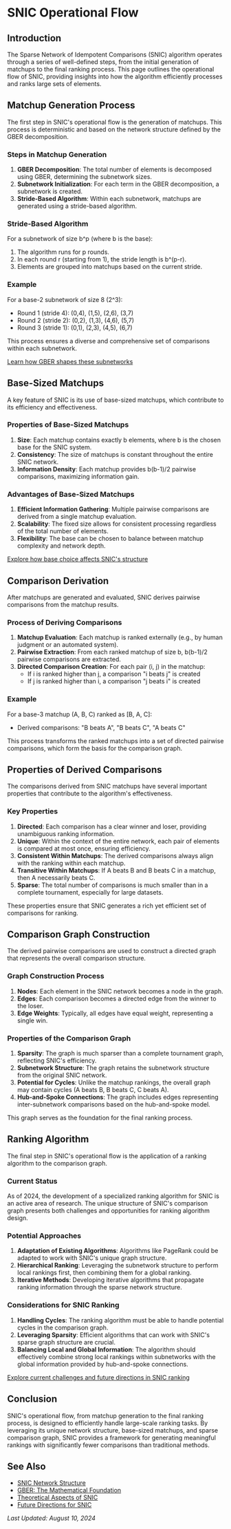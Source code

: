 # SNIC Operational Flow

## Introduction

The Sparse Network of Idempotent Comparisons (SNIC) algorithm operates through a series of well-defined steps, from the initial generation of matchups to the final ranking process. This page outlines the operational flow of SNIC, providing insights into how the algorithm efficiently processes and ranks large sets of elements.

## Matchup Generation Process

The first step in SNIC's operational flow is the generation of matchups. This process is deterministic and based on the network structure defined by the GBER decomposition.

### Steps in Matchup Generation

1. **GBER Decomposition**: The total number of elements is decomposed using GBER, determining the subnetwork sizes.
2. **Subnetwork Initialization**: For each term in the GBER decomposition, a subnetwork is created.
3. **Stride-Based Algorithm**: Within each subnetwork, matchups are generated using a stride-based algorithm.

### Stride-Based Algorithm

For a subnetwork of size b^p (where b is the base):
1. The algorithm runs for p rounds.
2. In each round r (starting from 1), the stride length is b^(p-r).
3. Elements are grouped into matchups based on the current stride.

### Example

For a base-2 subnetwork of size 8 (2^3):
- Round 1 (stride 4): (0,4), (1,5), (2,6), (3,7)
- Round 2 (stride 2): (0,2), (1,3), (4,6), (5,7)
- Round 3 (stride 1): (0,1), (2,3), (4,5), (6,7)

This process ensures a diverse and comprehensive set of comparisons within each subnetwork.

[Learn how GBER shapes these subnetworks](gber.md#gber-in-snic)

## Base-Sized Matchups

A key feature of SNIC is its use of base-sized matchups, which contribute to its efficiency and effectiveness.

### Properties of Base-Sized Matchups

1. **Size**: Each matchup contains exactly b elements, where b is the chosen base for the SNIC system.
2. **Consistency**: The size of matchups is constant throughout the entire SNIC network.
3. **Information Density**: Each matchup provides b(b-1)/2 pairwise comparisons, maximizing information gain.

### Advantages of Base-Sized Matchups

1. **Efficient Information Gathering**: Multiple pairwise comparisons are derived from a single matchup evaluation.
2. **Scalability**: The fixed size allows for consistent processing regardless of the total number of elements.
3. **Flexibility**: The base can be chosen to balance between matchup complexity and network depth.

[Explore how base choice affects SNIC's structure](network_structure.md#hub-and-spoke-model)

## Comparison Derivation

After matchups are generated and evaluated, SNIC derives pairwise comparisons from the matchup results.

### Process of Deriving Comparisons

1. **Matchup Evaluation**: Each matchup is ranked externally (e.g., by human judgment or an automated system).
2. **Pairwise Extraction**: From each ranked matchup of size b, b(b-1)/2 pairwise comparisons are extracted.
3. **Directed Comparison Creation**: For each pair (i, j) in the matchup:
   - If i is ranked higher than j, a comparison "i beats j" is created
   - If j is ranked higher than i, a comparison "j beats i" is created

### Example

For a base-3 matchup (A, B, C) ranked as [B, A, C]:
- Derived comparisons: "B beats A", "B beats C", "A beats C"

This process transforms the ranked matchups into a set of directed pairwise comparisons, which form the basis for the comparison graph.

## Properties of Derived Comparisons

The comparisons derived from SNIC matchups have several important properties that contribute to the algorithm's effectiveness.

### Key Properties

1. **Directed**: Each comparison has a clear winner and loser, providing unambiguous ranking information.
2. **Unique**: Within the context of the entire network, each pair of elements is compared at most once, ensuring efficiency.
3. **Consistent Within Matchups**: The derived comparisons always align with the ranking within each matchup.
4. **Transitive Within Matchups**: If A beats B and B beats C in a matchup, then A necessarily beats C.
5. **Sparse**: The total number of comparisons is much smaller than in a complete tournament, especially for large datasets.

These properties ensure that SNIC generates a rich yet efficient set of comparisons for ranking.

## Comparison Graph Construction

The derived pairwise comparisons are used to construct a directed graph that represents the overall comparison structure.

### Graph Construction Process

1. **Nodes**: Each element in the SNIC network becomes a node in the graph.
2. **Edges**: Each comparison becomes a directed edge from the winner to the loser.
3. **Edge Weights**: Typically, all edges have equal weight, representing a single win.

### Properties of the Comparison Graph

1. **Sparsity**: The graph is much sparser than a complete tournament graph, reflecting SNIC's efficiency.
2. **Subnetwork Structure**: The graph retains the subnetwork structure from the original SNIC network.
3. **Potential for Cycles**: Unlike the matchup rankings, the overall graph may contain cycles (A beats B, B beats C, C beats A).
4. **Hub-and-Spoke Connections**: The graph includes edges representing inter-subnetwork comparisons based on the hub-and-spoke model.

This graph serves as the foundation for the final ranking process.

## Ranking Algorithm

The final step in SNIC's operational flow is the application of a ranking algorithm to the comparison graph.

### Current Status

As of 2024, the development of a specialized ranking algorithm for SNIC is an active area of research. The unique structure of SNIC's comparison graph presents both challenges and opportunities for ranking algorithm design.

### Potential Approaches

1. **Adaptation of Existing Algorithms**: Algorithms like PageRank could be adapted to work with SNIC's unique graph structure.
2. **Hierarchical Ranking**: Leveraging the subnetwork structure to perform local rankings first, then combining them for a global ranking.
3. **Iterative Methods**: Developing iterative algorithms that propagate ranking information through the sparse network structure.

### Considerations for SNIC Ranking

1. **Handling Cycles**: The ranking algorithm must be able to handle potential cycles in the comparison graph.
2. **Leveraging Sparsity**: Efficient algorithms that can work with SNIC's sparse graph structure are crucial.
3. **Balancing Local and Global Information**: The algorithm should effectively combine strong local rankings within subnetworks with the global information provided by hub-and-spoke connections.

[Explore current challenges and future directions in SNIC ranking](future_directions.md)

## Conclusion

SNIC's operational flow, from matchup generation to the final ranking process, is designed to efficiently handle large-scale ranking tasks. By leveraging its unique network structure, base-sized matchups, and sparse comparison graph, SNIC provides a framework for generating meaningful rankings with significantly fewer comparisons than traditional methods.

## See Also
- [SNIC Network Structure](network_structure.md)
- [GBER: The Mathematical Foundation](gber.md)
- [Theoretical Aspects of SNIC](theoretical_aspects.md)
- [Future Directions for SNIC](future_directions.md)

*Last Updated: August 10, 2024*
